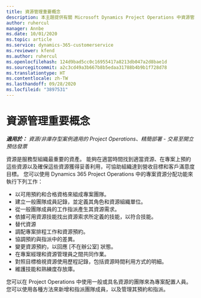 ```yaml
---
title: 資源管理重要概念
description: 本主題提供有關 Microsoft Dynamics Project Operations 中資源管理功能的資訊。
author: ruhercul
manager: Annbe
ms.date: 10/01/2020
ms.topic: article
ms.service: dynamics-365-customerservice
ms.reviewer: kfend
ms.author: ruhercul
ms.openlocfilehash: 124d9bad5cc0c16955417a8213db047a2d8bae1d
ms.sourcegitcommit: a2c3cd49a3b667b8b5edaa31788b4b9b1f728d78
ms.translationtype: HT
ms.contentlocale: zh-TW
ms.lasthandoff: 09/28/2020
ms.locfileid: "3897531"
---
```

# <a name="resource-management-key-concepts"></a>資源管理重要概念

_**適用於：** 資源/非庫存型案例適用的 Project Operations、精簡部署 - 交易至開立預估發票_

資源是服務型組織最重要的資產。 能夠在適當時間找到適當資源、在專案上預約這些資源以及確保這些資源獲得妥善利用，可協助組織達到營收目標和客戶滿意度目標。 您可以使用 Dynamics 365 Project Operations 中的專案資源分配功能來執行下列工作：

- 以可用預約和合格資格來組成專案團隊。
- 建立一般團隊成員記錄，並定義其角色和資源組織單位。
- 從一般團隊成員的工作指派產生其資源需求。
- 依據可用資源技能找出資源索求所定義的技能，以符合技能。
- 替代資源
- 調配專案排程工作和資源預約。
- 協調預約與指派中的差異。
- 變更資源預約，以回應 [不在辦公室] 狀態。
- 在專案經理和資源管理員之間共同作業。
- 對照目標檢視資源使用歷程記錄，包括資源時間利用方式的明細。
- 維護技能和熟練度存放庫。


您可以在 Project Operations 中使用一般或具名資源的團隊來為專案配置人員。 您可以使用各種方法來新增和指派團隊成員，以及管理其預約和指派。 
